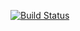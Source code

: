 [![Build Status](https://travis-ci.org/Schtoo/settings-bill-expressjs.svg?branch=master)](https://travis-ci.org/Schtoo/settings-bill-expressjs)
